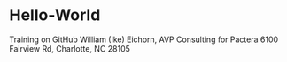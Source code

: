 # Hello-World
Training on GitHub
William (Ike) Eichorn, AVP Consulting for Pactera
6100 Fairview Rd, Charlotte, NC 28105
